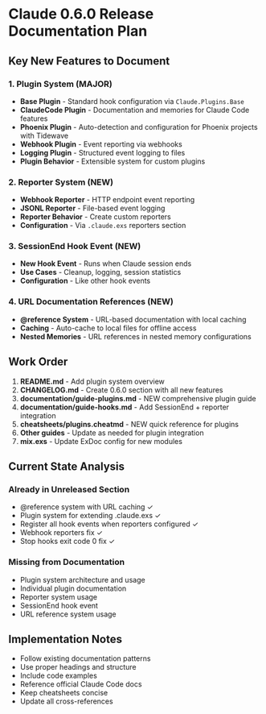 # Claude 0.6.0 Release Documentation Plan

## Key New Features to Document

### 1. Plugin System (MAJOR)
- **Base Plugin** - Standard hook configuration via `Claude.Plugins.Base`
- **ClaudeCode Plugin** - Documentation and memories for Claude Code features
- **Phoenix Plugin** - Auto-detection and configuration for Phoenix projects with Tidewave
- **Webhook Plugin** - Event reporting via webhooks
- **Logging Plugin** - Structured event logging to files
- **Plugin Behavior** - Extensible system for custom plugins

### 2. Reporter System (NEW)
- **Webhook Reporter** - HTTP endpoint event reporting
- **JSONL Reporter** - File-based event logging
- **Reporter Behavior** - Create custom reporters
- **Configuration** - Via `.claude.exs` reporters section

### 3. SessionEnd Hook Event (NEW)
- **New Hook Event** - Runs when Claude session ends
- **Use Cases** - Cleanup, logging, session statistics
- **Configuration** - Like other hook events

### 4. URL Documentation References (NEW)
- **@reference System** - URL-based documentation with local caching
- **Caching** - Auto-cache to local files for offline access
- **Nested Memories** - URL references in nested memory configurations

## Work Order

1. **README.md** - Add plugin system overview
2. **CHANGELOG.md** - Create 0.6.0 section with all new features
3. **documentation/guide-plugins.md** - NEW comprehensive plugin guide
4. **documentation/guide-hooks.md** - Add SessionEnd + reporter integration
5. **cheatsheets/plugins.cheatmd** - NEW quick reference for plugins
6. **Other guides** - Update as needed for plugin integration
7. **mix.exs** - Update ExDoc config for new modules

## Current State Analysis

### Already in Unreleased Section
- @reference system with URL caching ✓
- Plugin system for extending .claude.exs ✓ 
- Register all hook events when reporters configured ✓
- Webhook reporters fix ✓
- Stop hooks exit code 0 fix ✓

### Missing from Documentation
- Plugin system architecture and usage
- Individual plugin documentation
- Reporter system usage
- SessionEnd hook event
- URL reference system usage

## Implementation Notes

- Follow existing documentation patterns
- Use proper headings and structure  
- Include code examples
- Reference official Claude Code docs
- Keep cheatsheets concise
- Update all cross-references